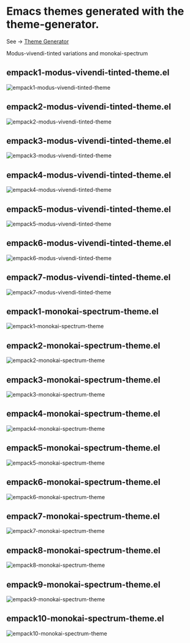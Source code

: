 # Emacs themes generated with the theme-generator.

See -> [Theme Generator](theme-generator/)

Modus-vivendi-tinted variations and monokai-spectrum

## empack1-modus-vivendi-tinted-theme.el
![empack1-modus-vivendi-tinted-theme](images/empack1-modus-vivendi-tinted-theme.png)
## empack2-modus-vivendi-tinted-theme.el
![empack2-modus-vivendi-tinted-theme](images/empack2-modus-vivendi-tinted-theme.png)
## empack3-modus-vivendi-tinted-theme.el
![empack3-modus-vivendi-tinted-theme](images/empack3-modus-vivendi-tinted-theme.png)
## empack4-modus-vivendi-tinted-theme.el
![empack4-modus-vivendi-tinted-theme](images/empack4-modus-vivendi-tinted-theme.png)
## empack5-modus-vivendi-tinted-theme.el
![empack5-modus-vivendi-tinted-theme](images/empack5-modus-vivendi-tinted-theme.png)
## empack6-modus-vivendi-tinted-theme.el
![empack6-modus-vivendi-tinted-theme](images/empack6-modus-vivendi-tinted-theme.png)
## empack7-modus-vivendi-tinted-theme.el
![empack7-modus-vivendi-tinted-theme](images/empack7-modus-vivendi-tinted-theme.png)

## empack1-monokai-spectrum-theme.el
![empack1-monokai-spectrum-theme](images/empack1-monokai-spectrum-theme.png)
## empack2-monokai-spectrum-theme.el
![empack2-monokai-spectrum-theme](images/empack2-monokai-spectrum-theme.png)
## empack3-monokai-spectrum-theme.el
![empack3-monokai-spectrum-theme](images/empack3-monokai-spectrum-theme.png)
## empack4-monokai-spectrum-theme.el
![empack4-monokai-spectrum-theme](images/empack4-monokai-spectrum-theme.png)
## empack5-monokai-spectrum-theme.el
![empack5-monokai-spectrum-theme](images/empack5-monokai-spectrum-theme.png)
## empack6-monokai-spectrum-theme.el
![empack6-monokai-spectrum-theme](images/empack6-monokai-spectrum-theme.png)
## empack7-monokai-spectrum-theme.el
![empack7-monokai-spectrum-theme](images/empack7-monokai-spectrum-theme.png)
## empack8-monokai-spectrum-theme.el
![empack8-monokai-spectrum-theme](images/empack8-monokai-spectrum-theme.png)
## empack9-monokai-spectrum-theme.el
![empack9-monokai-spectrum-theme](images/empack9-monokai-spectrum-theme.png)
## empack10-monokai-spectrum-theme.el
![empack10-monokai-spectrum-theme](images/empack10-monokai-spectrum-theme.png)
